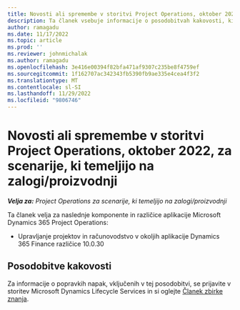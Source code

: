 ```yaml
---
title: Novosti ali spremembe v storitvi Project Operations, oktober 2022, za scenarije, ki temeljijo na zalogi/proizvodnji
description: Ta članek vsebuje informacije o posodobitvah kakovosti, ki so na voljo v izdaji Microsofta Dynamics 365 Project Operations oktobra 2022 za scenarije, ki temeljijo na zalogi/produkciji.
author: ramagadu
ms.date: 11/17/2022
ms.topic: article
ms.prod: ''
ms.reviewer: johnmichalak
ms.author: ramagadu
ms.openlocfilehash: 3e416e00394f82bfa471af9307c235be8f4759ef
ms.sourcegitcommit: 1f162707ac342343fb5390fb9ae335e4cea4f3f2
ms.translationtype: MT
ms.contentlocale: sl-SI
ms.lasthandoff: 11/29/2022
ms.locfileid: "9806746"
---
```

# <a name="whats-new-or-changed-in-project-operations-october-2022-for-stockedproduction-based-scenarios"></a>Novosti ali spremembe v storitvi Project Operations, oktober 2022, za scenarije, ki temeljijo na zalogi/proizvodnji

_**Velja za:** Project Operations za scenarije, ki temeljijo na zalogi/proizvodnji_

Ta članek velja za naslednje komponente in različice aplikacije Microsoft Dynamics 365 Project Operations:

- Upravljanje projektov in računovodstvo v okoljih aplikacije Dynamics 365 Finance različice 10.0.30

## <a name="quality-updates"></a>Posodobitve kakovosti

Za informacije o popravkih napak, vključenih v tej posodobitvi, se prijavite v storitev Microsoft Dynamics Lifecycle Services in si oglejte [Članek zbirke znanja](https://fix.lcs.dynamics.com/Issue/Details?bugId=745468).